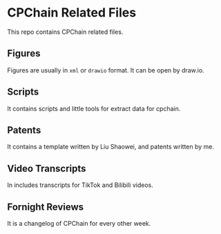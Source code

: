 # CPChain Related Files

This repo contains CPChain related files.

## Figures

Figures are usually in `xml` or `drawio` format. It can be open by draw.io.

## Scripts

It contains scripts and little tools for extract data for cpchain.

## Patents

It contains a template written by Liu Shaowei, and patents written by me.

## Video Transcripts

In includes transcripts for TikTok and Bilibili videos.

## Fornight Reviews

It is a changelog of CPChain for every other week.